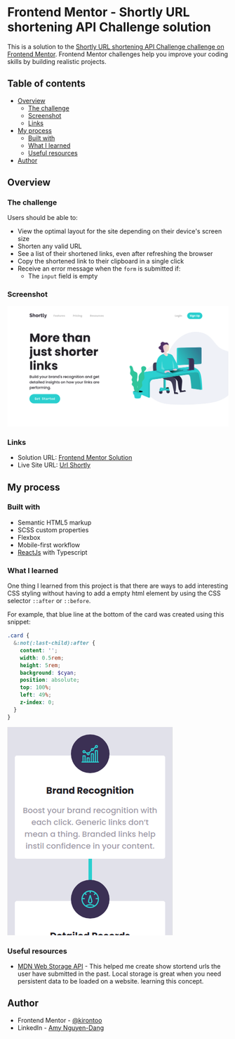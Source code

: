 # Frontend Mentor - Shortly URL shortening API Challenge solution

This is a solution to the [Shortly URL shortening API Challenge challenge on Frontend Mentor](https://www.frontendmentor.io/challenges/url-shortening-api-landing-page-2ce3ob-G). Frontend Mentor challenges help you improve your coding skills by building realistic projects. 

## Table of contents

- [Overview](#overview)
  - [The challenge](#the-challenge)
  - [Screenshot](#screenshot)
  - [Links](#links)
- [My process](#my-process)
  - [Built with](#built-with)
  - [What I learned](#what-i-learned)
  - [Useful resources](#useful-resources)
- [Author](#author)

## Overview

### The challenge

Users should be able to:

- View the optimal layout for the site depending on their device's screen size
- Shorten any valid URL
- See a list of their shortened links, even after refreshing the browser
- Copy the shortened link to their clipboard in a single click
- Receive an error message when the `form` is submitted if:
  - The `input` field is empty

### Screenshot
![](./screenshots/desktop-preview.png)

### Links

- Solution URL: [Frontend Mentor Solution](https://www.frontendmentor.io/solutions/responsive-url-shortener-using-react-and-the-shrtcode-api-QgjVNYfnU)
- Live Site URL: [Url Shortly](url-shortly-kirontoo.netlify.app)

## My process

### Built with

- Semantic HTML5 markup
- SCSS custom properties
- Flexbox
- Mobile-first workflow
- [ReactJs](https://reactjs.org/) with Typescript

### What I learned

One thing I learned from this project is that there are ways to add interesting
CSS styling without having to add a empty html element by using the CSS
selector `::after` or `::before`.

For example, that blue line at the bottom of the card was created using this snippet: 
```SCSS
.card {
  &:not(:last-child):after {
    content: '';
    width: 0.5rem;
    height: 5rem;
    background: $cyan;
    position: absolute;
    top: 100%;
    left: 49%;
    z-index: 0;
  }
}
```

![card section](./screenshots/card-section.png)

### Useful resources

- [MDN Web Storage
  API](https://developer.mozilla.org/en-US/docs/Web/API/Web_Storage_API/Using_the_Web_Storage_API) - This 
  helped me create show stortend urls the user have submitted in the
  past. Local storage is great when you need persistent data to be loaded on a website.
  learning this concept.

## Author
- Frontend Mentor - [@kirontoo](https://www.frontendmentor.io/profile/kirontoo)
- LinkedIn - [Amy Nguyen-Dang](https://www.linkedin.com/in/amy-nguyen-dang/)
